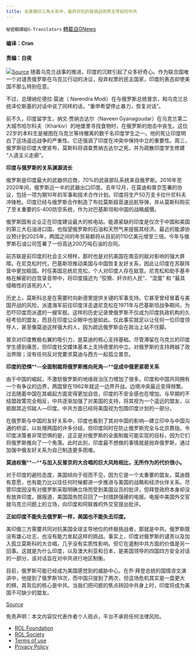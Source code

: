 ```yaml
---
title: 在美俄印三角关系中，最终对抗的是挑战世界主导权的中共
---
```

`秘密翻譯組G-Translators` [轉載自GNews](https://gnews.org/zh-hans/2128227/)

#### 编译：Cran

#### 责编：白夜
![](https://assets.gnews.org/wp-content/uploads/2022/03/16467684791.png)[Source](http://Reuters/PTI%20photos)
随着乌克兰战事的推进，印度的沉默引起了众多好奇心。作为联合国唯一个对谴责俄罗斯在乌克兰行动的决议，投弃权票的民主国家，印度的表态却使美国不那么特别在意。

不过，总理纳伦德拉·莫迪（ Narendra Modi）在与俄罗斯总统普京，和乌克兰总统泽伦斯基的对话中说了同样的话，“重申希望停止暴力，恢复对话”。

前不久，印度留学生，纳文·贾纳古达尔（Naveen Gyanagoudar）在乌克兰第二大城市哈尔科夫（Kharkiv）的地堡里寻找食物时，在俄罗斯的炮击中丧生。这位22岁的本科生是被困在乌克兰等待撤离的数千名印度学生之一。他的死让印度明白了这场遥远战争的严重性。它还强调了印度在冲突中保持中立的重要性。周三，俄罗斯驻印度大使宣布，莫斯科将调查贾纳古达尔之死，并为疏散印度学生修建 “人道主义走廊”。

**印度与俄罗斯的关系渊源流长**

俄罗斯是印度最大的武器供应商，70%的武装部队系统来自俄罗斯。2016年至2020年间，俄罗斯近一半的武器出口印度。去年12月，在莫迪和普京签署的协议，包括一项为期10年的军事和技术合作计划。印度将生产50万支卡拉什尼科夫冲锋枪。印度已经与俄罗斯合作制造了布拉莫斯超音速巡航导弹，并从莫斯科购买了至关重要的S-400防空系统，作为对巴基斯坦和中国的战略威慑。

俄罗斯国有企业正在印度建设最大的核电站。能源紧缺的印度是仅次于中国和美国的第三大石油进口国，也指望俄罗斯的石油和天然气来提振其经济。最近的能源协议预计到2025年，两国之间的年贸易额将从目前的110亿美元增至三倍。今年与俄罗斯石油公司签署了一份高达200万吨石油的合同。

前苏联是前印度的社会主义榜样，那时也是对抗美国在南亚的敌对影响的强大屏障。在尼克松时代，巴基斯坦推动美国与中国恢复友好关系，因此让印度在苏联阵营中更加稳固。时任美国总统尼克松，个人对印度人存在敌意。尼克松和助手基辛格在解密的白宫录音带中，将印度描述为 “狡猾、奸诈的人民”、“混蛋” 和 “最具侵略性的该死的人”。

历史上，莫斯科总是在需要时向新德里提供关键的军事支持。它甚至曾经冒着与美国开战的风险，派遣海军前往印度洋击退尼克松在1971年与巴基斯坦战争期间，为恐吓印度而派遣的一艘军舰。这样的历史记录使俄罗斯不仅成为印度执政机构的久经考验的盟友，而且在印度公众眼中也是如此。仅此事实就足以让任何一位印度领导人，甚至像莫迪这样强大的人，因为疏远俄罗斯会在政治上站不住脚。

普京对印度教极右翼的吸引力，是莫迪的核心支持基础。尽管滞留在乌克兰的印度学生感到痛苦，但印度社交媒体基本上支持德里的中立。对俄罗斯的支持跨越了政治界限；没有任何反对党要求莫迪与西方一起孤立普京。

**印度的恐惧****—****全面制裁将俄罗斯推向死角****—****促成中俄更紧密关系**

由于中国的崛起，不激怒俄罗斯的地缘政治压力增加了很多。印度和中国共同拥有一个有争议的边界，两国曾在1962年就这一边界开战。边境冲突最近变得频繁。过去随着中国在其崛起方面变得更加自信，印度的不安全感也在增加。与早期的不结盟政策完全相反，中共逐渐加强了对美国的支持，将其视为一个遥远的盟友，以抵御其近邻敌人—印度。中共方面已经将美国视为包围印度计划的一部分。

在俄罗斯与中国的友好关系中，印度也看到了其对中国的影响—建立印中与中国沟通的桥梁，以处理两国的许多分歧。但印度同时在防止俄罗斯完全与北京靠拢。令印度决策者非常恐惧的是，这正是对俄罗斯的全面制裁可能实现的目标，因为它们将俄罗斯推向了一个角落。此时此刻，印度最不想做的事情就是抛弃俄罗斯，通过加强中俄友好关系为自己制造更多困难。

**莫迪权衡****—****与加入反普京的大合唱的巨大风险相比，无所作为的代价很小。**

对于印度的避险态度，美国倾向于视而不见，因为它是一个太重要的盟友。莫迪既有意愿，也有能力比以往任何时候都进一步推进与美国的战略和经济伙伴关系。尽管印度因没有对俄罗斯采取明确立场而受到美国议员的批评，但拜登政府本身却没有放弃印度。据报道，美国国务院召回了一封措辞强硬的电报。电报中美国外交官就乌克兰问题上的立场，向印度和阿联酋的外交官提出批评。

**正如印度不能失去俄罗斯一样，美国也不能失去印度。**

美印俄三方需要共同对抗美国全球主导地位的终极挑战者，那就是中共。俄罗斯既没有雄心壮志，也没有能力发起这样的挑战。事实上，印度对俄罗斯的谴责以及加入孤立莫斯科的大合唱，几乎没有实质性影响。但它在遏制中共方面的价值是另一回事。这就是为什么印度，以及澳大利亚和日本，是美国领导的四国四方安全对话的一部分，该对话旨在对中共进行地区制衡。

目前，俄罗斯可能已经成为美国感觉到的威胁中心。在乔·拜登总统的国情咨文演讲中，他提到了俄罗斯18次，而中国只提到了两次，但这场危机其实是一盘更大的棋，其背后的核心是中共。当我们把问题的焦点转回中共身上时，印度将成为美国不可缺少的盟友。

[Source](https://time.com/6154734/india-ukraine/)



 

免责声明：本文内容仅代表作者个人观点，平台不承担任何法律风险。

- [ROL Foundation](https://rolfoundation.org/)
- [ROL Society](https://rolsociety.org/)
- [Terms of use](https://gnews.org/terms-of-use-3/)
- [Privacy Policy](https://gnews.org/privacy-policy/)
